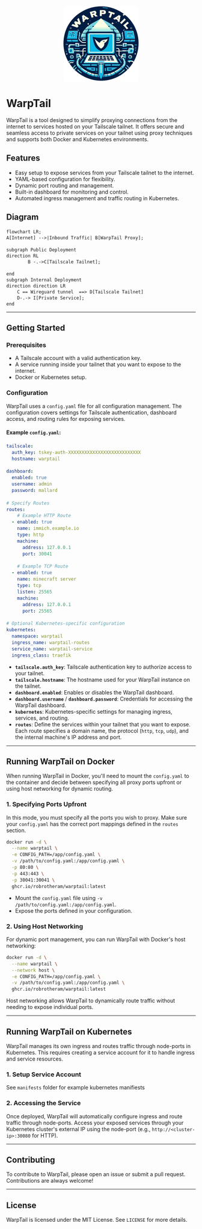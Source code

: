 <p align="center"> 
  <img  src="dashboard/public/logo.png" width="200" />
</p>


# WarpTail

WarpTail is a tool designed to simplify proxying connections from the internet to services hosted on your Tailscale tailnet. It offers secure and seamless access to private services on your tailnet using proxy techniques and supports both Docker and Kubernetes environments.

## Features
- Easy setup to expose services from your Tailscale tailnet to the internet.
- YAML-based configuration for flexibility.
- Dynamic port routing and management.
- Built-in dashboard for monitoring and control.
- Automated ingress management and traffic routing in Kubernetes.


## Diagram

```mermaid
flowchart LR;
A[Internet] -->|Inbound Traffic| B[WarpTail Proxy];

subgraph Public Deployment
direction RL
        B -.->C[Tailscale Tailnet];
    
end
subgraph Internal Deployment
direction direction LR
    C == Wireguard tunnel  ==> D[Tailscale Tailnet]
    D-.-> I[Private Service];
end
```
---

## Getting Started

### Prerequisites
- A Tailscale account with a valid authentication key.
- A service running inside your tailnet that you want to expose to the internet.
- Docker or Kubernetes setup.

### Configuration

WarpTail uses a `config.yaml` file for all configuration management. The configuration covers settings for Tailscale authentication, dashboard access, and routing rules for exposing services.

#### Example `config.yaml`:
```yaml
tailscale:
  auth_key: tskey-auth-XXXXXXXXXXXXXXXXXXXXXXXXXXX
  hostname: warptail

dashboard:
  enabled: true
  username: admin
  password: mallard

# Specify Routes
routes:
    # Example HTTP Route
  - enabled: true
    name: immich.example.io
    type: http
    machine:
      address: 127.0.0.1
      port: 30041

    # Example TCP Route
  - enabled: true
    name: minecraft server
    type: tcp
    listen: 25565
    machine:
      address: 127.0.0.1
      port: 25565
      
# Optional Kubernetes-specific configuration
kubernetes:
  namespace: warptail
  ingress_name: warptail-routes
  service_name: warptail-service
  ingress_class: traefik


```

- **`tailscale.auth_key`**: Tailscale authentication key to authorize access to your tailnet.
- **`tailscale.hostname`**: The hostname used for your WarpTail instance on the tailnet.
- **`dashboard.enabled`**: Enables or disables the WarpTail dashboard.
- **`dashboard.username`** / **`dashboard.password`**: Credentials for accessing the WarpTail dashboard.
- **`kubernetes`**: Kubernetes-specific settings for managing ingress, services, and routing.
- **`routes`**: Define the services within your tailnet that you want to expose. Each route specifies a domain name, the protocol (`http`, `tcp`, `udp`), and the internal machine's IP address and port.

---

## Running WarpTail on Docker

When running WarpTail in Docker, you'll need to mount the `config.yaml` to the container and decide between specifying all proxy ports upfront or using host networking for dynamic routing.

### 1. Specifying Ports Upfront

In this mode, you must specify all the ports you wish to proxy. Make sure your `config.yaml` has the correct port mappings defined in the `routes` section.

```bash
docker run -d \
  --name warptail \
  -e CONFIG_PATH=/app/config.yaml \
  -v /path/to/config.yaml:/app/config.yaml \
  -p 80:80 \
  -p 443:443 \
  -p 30041:30041 \
  ghcr.io/robrotheram/warptail:latest
```

- Mount the `config.yaml` file using `-v /path/to/config.yaml:/app/config.yaml`.
- Expose the ports defined in your configuration.

### 2. Using Host Networking

For dynamic port management, you can run WarpTail with Docker's host networking:

```bash
docker run -d \
  --name warptail \
  --network host \
  -e CONFIG_PATH=/app/config.yaml \
  -v /path/to/config.yaml:/app/config.yaml \
  ghcr.io/robrotheram/warptail:latest
```

Host networking allows WarpTail to dynamically route traffic without needing to expose individual ports.

---

## Running WarpTail on Kubernetes

WarpTail manages its own ingress and routes traffic through node-ports in Kubernetes. This requires creating a service account for it to handle ingress and service resources.

### 1. Setup Service Account

See `manifests` folder for example kubernetes manifiests


### 2. Accessing the Service

Once deployed, WarpTail will automatically configure ingress and route traffic through node-ports. Access your exposed services through your Kubernetes cluster's external IP using the node-port (e.g., `http://<cluster-ip>:30080` for HTTP).

---

## Contributing
To contribute to WarpTail, please open an issue or submit a pull request. Contributions are always welcome!

---

## License
WarpTail is licensed under the MIT License. See `LICENSE` for more details.